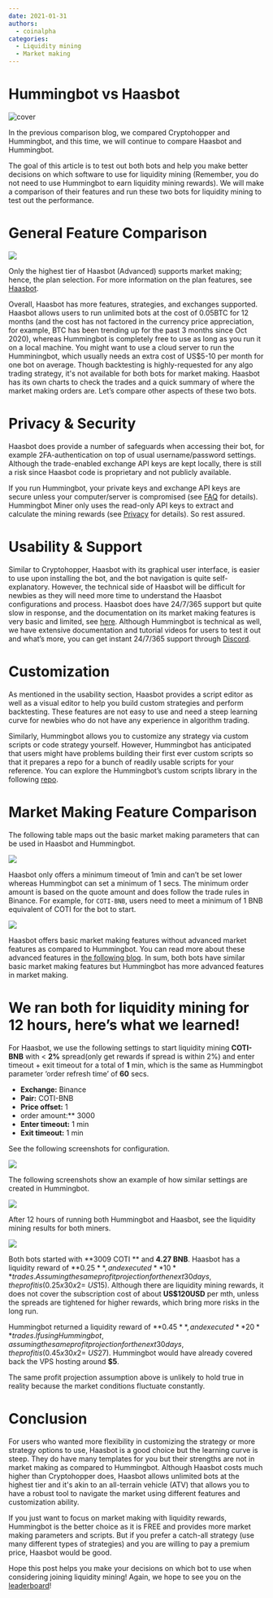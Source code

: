 ```yaml
---
date: 2021-01-31
authors:
  - coinalpha
categories:
  - Liquidity mining
  - Market making
---
```



# Hummingbot vs Haasbot

![cover](hassbot-vs-hummingbot.png)

In the previous comparison blog, we compared Cryptohopper and Hummingbot, and  this time, we will continue to compare Haasbot and Hummingbot. 

The goal of this article is to test out both bots and help you make better decisions on which software to use for liquidity mining (Remember, you do not need to use Hummingbot to earn liquidity mining rewards). We will make a comparison of their features and run these two bots for liquidity mining to test out the performance.

<!-- more -->

# General Feature Comparison 

![](./general-features.png)

Only the highest tier of Haasbot (Advanced) supports market making; hence, the plan selection. 
For more information on the plan features, see [Haasbot](https://www.haasonline.com/pricing/). 

Overall, Haasbot has more features, strategies, and exchanges supported. Haasbot allows users to run unlimited bots at the cost of 0.05BTC for 12 months (and the cost has not factored in the currency price appreciation, for example, BTC has been trending up for the past 3 months since Oct 2020), whereas Hummingbot is completely free to use as long as you run it on a local machine. You might want to use a cloud server to run the Humminingbot, which usually needs an extra cost of US$5-10 per month for one bot on average. Though backtesting is highly-requested for any algo trading strategy, it's not available for both bots for market making. Haasbot has its own charts to check the trades and a quick summary of where the market making orders are. Let’s compare other aspects of these two bots.


# Privacy & Security


Haasbot does provide a number of safeguards when accessing their bot, for example 2FA-authentication on top of 
usual username/password settings. Although the trade-enabled exchange API keys are kept locally, there is still 
a risk since Haasbot code is proprietary and not publicly available. 

If you run Hummingbot, your private keys and exchange API keys are secure unless your computer/server 
is compromised (see [FAQ](/faq.md) for details). Hummingbot Miner only uses the read-only API keys to extract and calculate 
the mining rewards (see [Privacy](https://support.hummingbot.io/hc/en-us/sections/900001100046-Frequently-Asked-Questions) for details). So rest assured.

# Usability & Support

Similar to Cryptohopper, Haasbot with its graphical user interface, is easier to use upon installing the bot, 
and the bot navigation is quite self-explanatory. However, the technical side of Haasbot will be difficult for 
newbies as they will need more time to understand the Haasbot configurations and process. 
Haasbot does have 24/7/365 support but quite slow in response, and the documentation on its market making 
features is very basic and limited, see [here](https://help.haasonline.com/docs/custom-trade-bots/market-making-bot). 
Although Hummingbot is technical as well, we have extensive documentation and tutorial videos for users to test it 
out and what’s more, you can get instant 24/7/365 support through [Discord](https://discord.hummingbot.io). 

# Customization

As mentioned in the usability section, Haasbot provides a script editor as well as a visual editor to help you 
build custom strategies and perform backtesting. These features are not easy to use and need a steep learning curve 
for newbies who do not have any experience in algorithm trading.  

Similarly, Hummingbot allows you to customize any strategy via custom scripts or code strategy yourself. 
However, Hummingbot has anticipated that users might have problems building their first ever custom scripts so 
that it prepares a repo for a bunch of readily usable scripts for your reference. You can explore the Hummingbot’s 
custom scripts library in the following [repo](https://github.com/hummingbot/hummingbot/tree/master/scripts ). 

# Market Making Feature Comparison

The following table maps out the basic market making parameters that can be used in Haasbot and Hummingbot.

![](./market-making-features.png)


Haasbot only offers a minimum timeout of 1min and can’t be set lower whereas Hummingbot can set a minimum of 1 secs. 
The minimum order amount is based on the quote amount and does follow the trade rules in Binance.  For example, 
for `COTI-BNB`, users need to meet a minimum of 1 BNB equivalent of COTI for the bot to start. 

![](./minimum.png)

Haasbot offers basic market making features without advanced market features as compared to Hummingbot. 
You can read more about these advanced features in [the following blog](../2020-10-inventory-risk/index.md). In sum, both bots have similar basic market making features but Hummingbot has more advanced features in market making.


# We ran both for liquidity mining for 12 hours, here’s what we learned!

For Haasbot, we use the following settings to start liquidity mining **COTI-BNB** with < **2%** spread(only get rewards 
if spread is within 2%) and enter timeout + exit timeout for a total of **1** min, which is the same as Hummingbot
 parameter ‘order refresh time’ of **60** secs.

- **Exchange:** Binance
- **Pair:** COTI-BNB
- **Price offset:** 1
- order amount:** 3000
- **Enter timeout:** 1 min
- **Exit timeout:** 1 min

See the following screenshots for configuration.

![](./hassbot-mmb.png)


The following screenshots show an example of how similar settings are created in Hummingbot.

![](./hummingbot.png)

After 12 hours of running both Hummingbot and Haasbot,  see the liquidity mining results for both miners.

![](./rewards.png)


Both bots started with **3009 COTI ** and **4.27 BNB**. Haasbot has a liquidity reward of **$0.25**, and executed **10** trades. Assuming the same profit projection for the next 30 days, the profit is (0.25x30x2 = ~US$15). Although there are liquidity mining rewards, it does not cover the subscription cost of about **US$120USD** per mth, unless the spreads are tightened for higher rewards, which bring more risks in the long run. 

Hummingbot returned a liquidity reward of **$0.45**, and executed **20** trades. If using Hummingbot, assuming the same profit projection for the next 30 days, the profit is (0.45x30x2 = ~US$27). Hummingbot would have already covered back the VPS hosting around **$5**. 

The same profit projection assumption above is unlikely to hold true in reality because the market conditions fluctuate constantly. 

# Conclusion

For users who wanted more flexibility in customizing the strategy or more strategy options to use, Haasbot is a good choice but the learning curve is steep. They do have many templates for you but their strengths are not in market making as compared to Hummingbot. Although Haasbot costs much higher than Cryptohopper does, Haasbot allows unlimited bots at the highest tier and it's akin to an all-terrain vehicle (ATV) that allows you to have a robust tool to navigate the market using different features and customization ability.

If you just want to focus on market making with liquidity rewards, Hummingbot is the better choice as it is FREE and provides more market making parameters and scripts. But if you prefer a catch-all strategy (use many different types of strategies) and you are willing to pay a premium price, Haasbot would be good. 

Hope this post helps you make your decisions on which bot to use when considering joining liquidity mining! Again, we hope to see you on the [leaderboard](https://miner.hummingbot.io/leaderboard)! 

